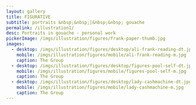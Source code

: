 ```yaml
---
layout: gallery
title: FIGURATIVE
subtitle: portraits &nbsp;&nbsp;|&nbsp;&nbsp; gouache
permalink: /illustration1/
desc: Portraits in gouache - personal work 
pickerImage: /imgs/illustration/figures/frank-paper-thumb.jpg
images:
  - desktop: /imgs/illustration/figures/desktop/ali-frank-reading-dt.jpg
    mobile: /imgs/illustration/figures/mobile/ali-frank-reading-m.jpg
    caption: The Group
  - desktop: /imgs/illustration/figures/desktop/figures-pool-self-dt.jpg
    mobile: /imgs/illustration/figures/mobile/figures-pool-self-m.jpg
    caption: The Group
  - desktop: /imgs/illustration/figures/desktop/lady-cashmachine-dt.jpg
    mobile: /imgs/illustration/figures/mobile/lady-cashmachine-m.jpg
    caption: The Group
---
```

